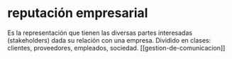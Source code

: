 # reputación empresarial
Es la representación que tienen las diversas partes interesadas (stakeholders) dada su relación con una empresa. Dividido en clases: clientes, proveedores, empleados, sociedad. [[gestion-de-comunicacion]]
